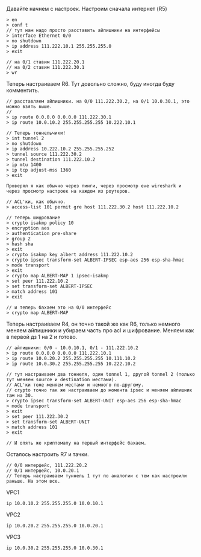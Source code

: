Давайте начнем с настроек. Настроим сначала интернет (R5)


```
> en
> conf t
// тут нам надо просто расставить айпишники на интерфейсы
> interface Ethernet 0/0
> no shutdown
> ip address 111.222.10.1 255.255.255.0
> exit

// на 0/1 ставим 111.222.20.1
// на 0/2 ставим 111.222.30.1
> wr
```


Теперь настраиваем R6. Тут довольно сложно, буду иногда буду комментить.
```
// расставляем айпишники. на 0/0 111.222.30.2, на 0/1 10.0.30.1, это можно взять выше.
// 
> ip route 0.0.0.0 0.0.0.0 111.222.30.1
> ip route 10.0.10.2 255.255.255.255 10.222.10.1

// Теперь тоннельчики!
> int tunnel 2
> no shutdown
> ip address 10.222.10.2 255.255.255.252
> tunnel source 111.222.30.2
> tunnel destination 111.222.10.2
> ip mtu 1400
> ip tcp adjust-mss 1360
> exit

Проверял я как обычно через пинги, через просмотр eve wireshark и через просмотр настроек на каждом из роутеров. 

// ACL'ки, как обычно. 
> access-list 101 permit gre host 111.222.30.2 host 111.222.10.2

// теперь шифрование
> crypto isakmp policy 10
> encryption aes
> authentication pre-share
> group 2
> hash sha
> exit
> crypto isakmp key albert address 111.222.10.2
> crypto ipsec transform-set ALBERT-IPSEC esp-aes 256 esp-sha-hmac
> mode transport
> exit
> crypto map ALBERT-MAP 1 ipsec-isakmp
> set peer 111.222.10.2
> set transform-set ALBERT-IPSEC
> match address 101
> exit

// и теперь бахаем это на 0/0 интерфейс
> crypto map ALBERT-MAP
```


Теперь настраиваем R4, он точно такой же как R6, только немного меняем айпишники и убираем часть про acl и шифрование. Меняем как в первой дз 1 на 2 и готово.

```
// айпишники: 0/0 - 10.0.10.1, 0/1 - 111.222.10.2
> ip route 0.0.0.0 0.0.0.0 111.222.10.1
> ip route 10.0.20.2 255.255.255.255 10.111.10.2
> ip route 10.0.30.2 255.255.255.255 10.222.10.2

// тут настраиваем два тоннеля, один tonnel 1, другой tonnel 2 (только тут меняем source и destination местами). 
// ACL'ки тоже меняем местами и немного по-другому. 
// crypto точно так же настраиваем до момента ipsec и меняем айпишник там на 30.
> crypto ipsec transform-set ALBERT-UNIT esp-aes 256 esp-sha-hmac
> mode transport
> exit
> set peer 111.222.30.2
> set transform-set ALBERT-UNIT
> match address 101
> exit

// И опять же криптомапу на первый интерфейс бахаем.
```

Осталось настроить R7 и тачки. 
```
// 0/0 интерфейс, 111.222.20.2
// 0/1 интерфейс, 10.0.20.1
// Теперь настраиваем туннель 1 тут по аналогии с тем как настроили раньше. На этом все.
```

VPC1 
```
ip 10.0.10.2 255.255.255.0 10.0.10.1
```

VPC2
```
ip 10.0.20.2 255.255.255.0 10.0.20.1
```

VPC3
```
ip 10.0.30.2 255.255.255.0 10.0.30.1
```
